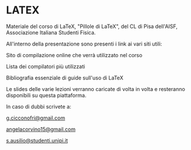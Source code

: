 # LATEX
Materiale del corso di LaTeX, "Pillole di LaTeX", del CL di Pisa dell'AISF, Associazione Italiana Studenti Fisica.

All'interno della presentazione sono presenti i link ai vari siti utili:

Sito di compilazione online che verrà utilizzato nel corso

Lista dei compilatori più utilizzati

Bibliografia essenziale di guide sull'uso di LaTeX


Le slides delle varie lezioni verranno caricate di volta in volta e resteranno disponibili su  questa piattaforma.

In caso di dubbi scrivete a:

g.cicconofri@gmail.com

angelacorvino15@gmail.com

s.ausilio@studenti.unipi.it
